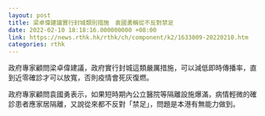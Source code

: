 ```yaml
---
layout: post
title: 梁卓偉建議實行封城類別措施　袁國勇稱從不反對禁足
date: 2022-02-10 18:18:16.000000000 +08:00
link: https://news.rthk.hk/rthk/ch/component/k2/1633009-20220210.htm
categories: rthk
---
```


政府專家顧問梁卓偉建議，政府實行封城這類嚴厲措施，可以減低即時傳播率，直到近零確診才可以放寬，否則疫情會死灰復燃。

政府專家顧問袁國勇表示，如果短時期內公立醫院等隔離設施爆滿，病情輕微的確診患者應家居隔離，又說從來都不反對「禁足」，問題是本港有無能力做到。
